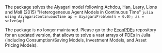 
The package solves the Aiyagari model following Achdou, Han, Lasry, Lions and Moll (2015) "Heterogeneous Agent Models in Continuous Time"
	```julia
	using AiyagariContinuousTime
	ap = AiyagariProblem(π = 0.0);
	as = solve(ap)
	```

The package is no longer maintaned. Please go to the [EconPDEs](https://github.com/matthieugomez/EconPDEs.jl/tree/master/examples) repository for an updated version, that allows to solve a vast arrays of PDEs in Julia (including Consumption/Saving Models, Investment Models, and Asset Pricing Models).